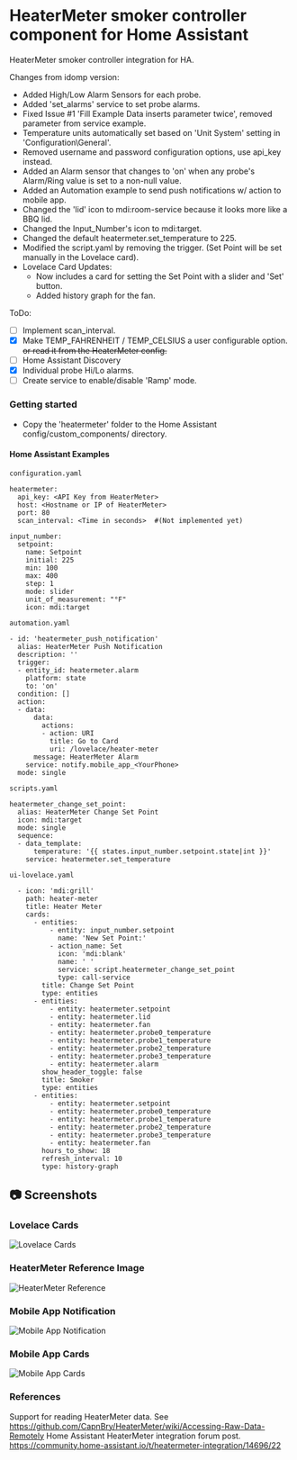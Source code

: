 # HeaterMeter smoker controller component for Home Assistant
HeaterMeter smoker controller integration for HA.

Changes from idomp version:
- Added High/Low Alarm Sensors for each probe.
- Added 'set_alarms' service to set probe alarms.
- Fixed Issue #1 'Fill Example Data inserts parameter twice', removed parameter from service example.
- Temperature units automatically set based on 'Unit System' setting in 'Configuration\General'.
- Removed username and password configuration options, use api_key instead.
- Added an Alarm sensor that changes to 'on' when any probe's Alarm/Ring value is set to a non-null value.
- Added an Automation example to send push notifications w/ action to mobile app.
- Changed the 'lid' icon to mdi:room-service because it looks more like a BBQ lid.
- Changed the Input_Number's icon to mdi:target.
- Changed the default heatermeter.set_temperature to 225.
- Modified the script.yaml by removing the trigger. (Set Point will be set manually in the Lovelace card).
- Lovelace Card Updates:
  * Now includes a card for setting the Set Point with a slider and 'Set' button.
  * Added history graph for the fan.

ToDo:
- [ ] Implement scan_interval.
- [X] Make TEMP_FAHRENHEIT / TEMP_CELSIUS a user configurable option. ~~or read it from the HeaterMeter config.~~
- [ ] Home Assistant Discovery
- [X] Individual probe Hi/Lo alarms.
- [ ] Create service to enable/disable 'Ramp' mode.

### Getting started

* Copy the 'heatermeter' folder to the Home Assistant config/custom_components/ directory.

#### Home Assistant Examples

```
configuration.yaml

heatermeter:
  api_key: <API Key from HeaterMeter>
  host: <Hostname or IP of HeaterMeter>
  port: 80
  scan_interval: <Time in seconds>  #(Not implemented yet)

input_number:
  setpoint:
    name: Setpoint
    initial: 225
    min: 100
    max: 400
    step: 1   
    mode: slider
    unit_of_measurement: "°F"
    icon: mdi:target
```
```
automation.yaml

- id: 'heatermeter_push_notification'
  alias: HeaterMeter Push Notification
  description: ''
  trigger:
  - entity_id: heatermeter.alarm
    platform: state
    to: 'on'
  condition: []
  action:
  - data:
      data:
        actions:
        - action: URI
          title: Go to Card
          uri: /lovelace/heater-meter
      message: HeaterMeter Alarm
    service: notify.mobile_app_<YourPhone>
  mode: single

```
```
scripts.yaml

heatermeter_change_set_point:
  alias: HeaterMeter Change Set Point
  icon: mdi:target
  mode: single
  sequence:
  - data_template:
      temperature: '{{ states.input_number.setpoint.state|int }}'
    service: heatermeter.set_temperature
```
```
ui-lovelace.yaml

  - icon: 'mdi:grill'
    path: heater-meter
    title: Heater Meter
    cards:
      - entities:
          - entity: input_number.setpoint
            name: 'New Set Point:'
          - action_name: Set
            icon: 'mdi:blank'
            name: ' '
            service: script.heatermeter_change_set_point
            type: call-service
        title: Change Set Point
        type: entities
      - entities:
          - entity: heatermeter.setpoint
          - entity: heatermeter.lid
          - entity: heatermeter.fan
          - entity: heatermeter.probe0_temperature
          - entity: heatermeter.probe1_temperature
          - entity: heatermeter.probe2_temperature
          - entity: heatermeter.probe3_temperature
          - entity: heatermeter.alarm
        show_header_toggle: false
        title: Smoker
        type: entities
      - entities:
          - entity: heatermeter.setpoint
          - entity: heatermeter.probe0_temperature
          - entity: heatermeter.probe1_temperature
          - entity: heatermeter.probe2_temperature
          - entity: heatermeter.probe3_temperature
          - entity: heatermeter.fan
        hours_to_show: 18
        refresh_interval: 10
        type: history-graph
```

## :camera: Screenshots

### Lovelace Cards

![Lovelace Cards](docs/lovelace-cards.png)

### HeaterMeter Reference Image
![HeaterMeter Reference](docs/heatermeter-reference.png)

### Mobile App Notification
![Mobile App Notification](docs/mobile-app-notification.png)

### Mobile App Cards
![Mobile App Cards](docs/mobile-app-card-view.png)


### References
Support for reading HeaterMeter data. See https://github.com/CapnBry/HeaterMeter/wiki/Accessing-Raw-Data-Remotely
Home Assistant HeaterMeter integration forum post. https://community.home-assistant.io/t/heatermeter-integration/14696/22
